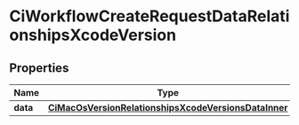

# CiWorkflowCreateRequestDataRelationshipsXcodeVersion


## Properties

| Name | Type | Description | Notes |
|------------ | ------------- | ------------- | -------------|
|**data** | [**CiMacOsVersionRelationshipsXcodeVersionsDataInner**](CiMacOsVersionRelationshipsXcodeVersionsDataInner.md) |  |  |



